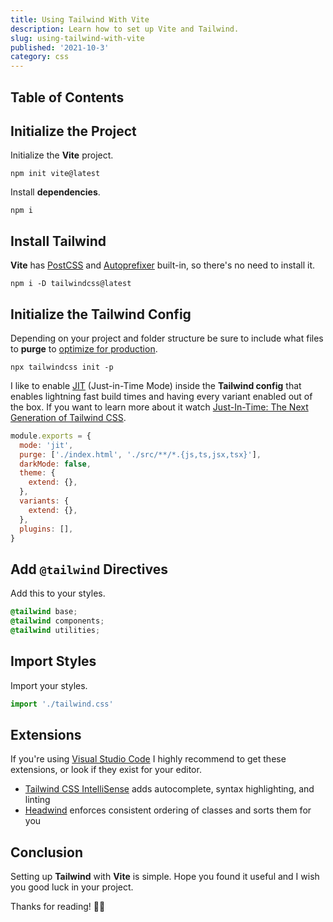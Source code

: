 ```yaml
---
title: Using Tailwind With Vite
description: Learn how to set up Vite and Tailwind.
slug: using-tailwind-with-vite
published: '2021-10-3'
category: css
---
```


## Table of Contents

## Initialize the Project

Initialize the **Vite** project.

```shell:terminal
npm init vite@latest
```

Install **dependencies**.

```shell:terminal
npm i
```

## Install Tailwind

**Vite** has [PostCSS](https://postcss.org/) and [Autoprefixer](https://github.com/postcss/autoprefixer) built-in, so there's no need to install it.

```shell:terminal
npm i -D tailwindcss@latest
```

## Initialize the Tailwind Config

Depending on your project and folder structure be sure to include what files to **purge** to [optimize for production](https://tailwindcss.com/docs/optimizing-for-production).

```shell:terminal
npx tailwindcss init -p
```

I like to enable [JIT](https://tailwindcss.com/docs/just-in-time-mode) (Just-in-Time Mode) inside the **Tailwind config** that enables lightning fast build times and having every variant enabled out of the box. If you want to learn more about it watch [Just-In-Time: The Next Generation of Tailwind CSS](https://www.youtube.com/watch?v=3O_3X7InOw8).

```js:tailwind.config.js showLineNumbers
module.exports = {
  mode: 'jit',
  purge: ['./index.html', './src/**/*.{js,ts,jsx,tsx}'],
  darkMode: false,
  theme: {
    extend: {},
  },
  variants: {
    extend: {},
  },
  plugins: [],
}
```

## Add `@tailwind` Directives

Add this to your styles.

```css:tailwind.css
@tailwind base;
@tailwind components;
@tailwind utilities;
```

## Import Styles

Import your styles.

```js:main.js
import './tailwind.css'
```

## Extensions

If you're using [Visual Studio Code](https://code.visualstudio.com/) I highly recommend to get these extensions, or look if they exist for your editor.

- [Tailwind CSS IntelliSense](https://marketplace.visualstudio.com/items?itemName=bradlc.vscode-tailwindcss) adds autocomplete, syntax highlighting, and linting
- [Headwind](https://marketplace.visualstudio.com/items?itemName=heybourn.headwind) enforces consistent ordering of classes and sorts them for you

## Conclusion

Setting up **Tailwind** with **Vite** is simple. Hope you found it useful and I wish you good luck in your project.

Thanks for reading! 🏄‍♀️
